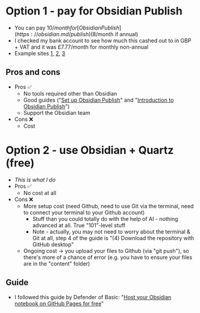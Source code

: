 # Option 1 - pay for Obsidian Publish
- You can pay $10/month for [Obsidian Publish](https://obsidian.md/publish) ($8/month if annual)
- I checked my bank account to see how much this cashed out to in GBP + VAT and it was £7.77/month for monthly non-annual
- Example sites [1](https://lab.marconoris.com/now), [2](https://arkadiuszlenkiewicz.pl/Witaj+w+%C5%9Bwiecie+zarz%C4%85dzania+informacj%C4%85), [3](https://mister-chad.com/welcome)
## Pros and cons
- Pros ✅
	- No tools required other than Obsidian
	- Good guides ("[Set up Obsidian Publish](https://help.obsidian.md/publish/setup)" and "[Introduction to Obsidian Publish](https://help.obsidian.md/publish)")
	- Support the Obsidian team
- Cons ❌ 
	- Cost
# Option 2 - use Obsidian + Quartz (free)
- *This is what I do*
- Pros ✅ 
	- No cost at all 
- Cons ❌
	- More setup cost (need Github, need to use Git via the terminal, need to connect your terminal to your Github account)
		- Stuff than you could totally do with the help of AI - nothing advanced at all. True "101"-level stuff
		- Note - actually, you may not need to worry about the terminal & Git at all, step 4 of the guide is "(4) Download the repository with GitHub desktop" 
	- Ongoing cost → you upload your files to Github (via "git push"), so there's more of a chance of error (e.g. you have to ensure your files are in the "content" folder)
## Guide
- I followed this guide by Defender of Basic: "[Host your Obsidian notebook on GitHub Pages for free](https://dev.to/defenderofbasic/host-your-obsidian-notebook-on-github-pages-for-free-8l1)"